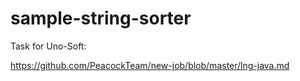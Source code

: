 # sample-string-sorter
Task for Uno-Soft:

https://github.com/PeacockTeam/new-job/blob/master/lng-java.md 

